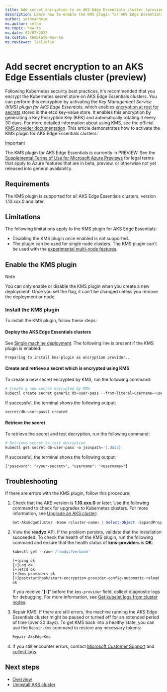 ```yaml
---
title: Add secret encryption to an AKS Edge Essentials cluster (preview)
description: Learn how to enable the KMS plugin for AKS Edge Essentials clusters to encrypt secrets.
author: sethmanheim
ms.author: sethm
ms.topic: how-to
ms.date: 02/07/2025
ms.custom: template-how-to
ms.reviewer: leslielin
---
```


# Add secret encryption to an AKS Edge Essentials cluster (preview)

Following Kubernetes security best practices, it's recommended that you encrypt the Kubernetes secret store on AKS Edge Essentials clusters. You can perform this encryption by activating the *Key Management Service (KMS) plugin for AKS Edge Essentials*, which enables [encryption at rest for secrets](https://kubernetes.io/docs/concepts/configuration/secret/) stored in the etcd key-value store. It enables this encryption by generating a Key Encryption Key (KEK) and automatically rotating it every 30 days. For more detailed information about using KMS, see the official [KMS provider documentation](https://kubernetes.io/docs/tasks/administer-cluster/kms-provider/). This article demonstrates how to activate the KMS plugin for AKS Edge Essentials clusters.

> [!IMPORTANT]
> The KMS plugin for AKS Edge Essentials is currently in PREVIEW. See the [Supplemental Terms of Use for Microsoft Azure Previews](https://azure.microsoft.com/support/legal/preview-supplemental-terms/) for legal terms that apply to Azure features that are in beta, preview, or otherwise not yet released into general availability.

## Requirements

The KMS plugin is supported for all AKS Edge Essentials clusters, version 1.10.xxx.0 and later.

## Limitations

The following limitations apply to the KMS plugin for AKS Edge Essentials:

- Disabling the KMS plugin once enabled is not supported.
- The plugin can be used for single node clusters. The KMS plugin can't be used with the [experimental multi-node features](aks-edge-howto-scale-out.md).

## Enable the KMS plugin

> [!NOTE]
> You can only enable or disable the KMS plugin when you create a new deployment. Once you set the flag, it can't be changed unless you remove the deployment or node.

### Install the KMS plugin

To install the KMS plugin, follow these steps:

#### Deploy the AKS Edge Essentials clusters

See [Single machine deployment](aks-edge-howto-single-node-deployment.md). The following line is present if the KMS plugin is enabled:

```output
Preparing to install kms-plugin as encryption provider...
```

#### Create and retrieve a secret which is encrypted using KMS

To create a new secret encrypted by KMS, run the following command:

```powershell
# Create a new secret encrypted by KMS
kubectl create secret generic db-user-pass --from-literal=username=<username> --from-literal=password='<your-secret>'
```

If successful, the terminal shows the following output:

```output
secret/db-user-pass1 created
```

#### Retrieve the secret

To retrieve the secret and test decryption, run the following command:

```powershell
# Retrieve secret to test decryption
kubectl get secret db-user-pass -o jsonpath='{.data}'
```

If successful, the terminal shows the following output:

```output
["password": "<your-secret>", "username": "<username>"]
```

## Troubleshooting

If there are errors with the KMS plugin, follow this procedure:

1. Check that the AKS version is **1.10.xxx.0** or later. Use the following command to check for upgrades to Kubernetes clusters. For more information, see [Upgrade an AKS cluster](aks-edge-howto-update.md):

   ```powershell
   Get-AksEdgeCluster -Name <cluster-name> | Select-Object -ExpandProperty Version
   ```

1. View the **readyz** API. If the problem persists, validate that the installation succeeded. To check the health of the KMS plugin, run the following command and ensure that the health status of **kms-providers** is **OK**:

   ```powershell
   kubectl get --raw='/readyz?verbose'
   ```

   ```output
   [+]ping ok
   [+]Log ok
   [+]etcd ok
   [+]kms-providers ok
   [+]poststarthook/start-encryption-provider-config-automatic-reload ok
   ```

   If you receive "**[-]**" before the `kms-provider` field, collect diagnostic logs for debugging. For more information, see [Get kubelet logs from cluster nodes](aks-get-kubelet-logs.md).

1. Repair KMS. If there are still errors, the machine running the AKS Edge Essentials cluster might be paused or turned off for an extended period of time (over 30 days). To get KMS back into a healthy state, you can use the `Repair-Kms` command to restore any necessary tokens:

   ```powershell
   Repair-AksEdgeKms
   ```

1. If you still encounter errors, contact [Microsoft Customer Support](aks-edge-troubleshoot-overview.md) and [collect logs](aks-get-kubelet-logs.md).

## Next steps

- [Overview](aks-edge-overview.md)
- [Uninstall AKS cluster](aks-edge-howto-uninstall.md)
